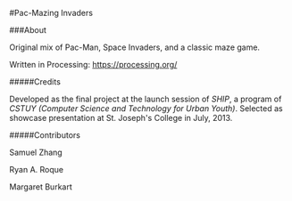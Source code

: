 #Pac-Mazing Invaders

###About

Original mix of Pac-Man, Space Invaders, and a classic maze game.

Written in Processing: https://processing.org/

#####Credits

Developed as the final project at the launch session of *SHIP*, a program of *CSTUY* _(Computer Science and Technology for Urban Youth)_. Selected as showcase presentation at St. Joseph's College in July, 2013. 

#####Contributors

Samuel Zhang

Ryan A. Roque

Margaret Burkart
